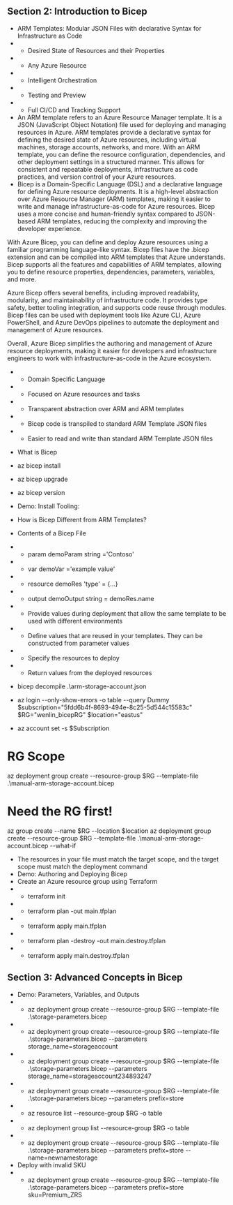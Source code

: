 ## Section 2: Introduction to Bicep
* ARM Templates: Modular JSON Files with declarative Syntax for Infrastructure as Code
* * Desired State of Resources and their Properties
* * Any Azure Resource
* * Intelligent Orchestration
* * Testing and Preview
* * Full CI/CD and Tracking Support
* An ARM template refers to an Azure Resource Manager template. It is a JSON (JavaScript Object Notation) file used for deploying and managing resources in Azure. ARM templates provide a declarative syntax for defining the desired state of Azure resources, including virtual machines, storage accounts, networks, and more. With an ARM template, you can define the resource configuration, dependencies, and other deployment settings in a structured manner. This allows for consistent and repeatable deployments, infrastructure as code practices, and version control of your Azure resources.
* Bicep is a Domain-Specific Language (DSL) and a declarative language for defining Azure resource deployments. It is a high-level abstraction over Azure Resource Manager (ARM) templates, making it easier to write and manage infrastructure-as-code for Azure resources. Bicep uses a more concise and human-friendly syntax compared to JSON-based ARM templates, reducing the complexity and improving the developer experience.

With Azure Bicep, you can define and deploy Azure resources using a familiar programming language-like syntax. Bicep files have the .bicep extension and can be compiled into ARM templates that Azure understands. Bicep supports all the features and capabilities of ARM templates, allowing you to define resource properties, dependencies, parameters, variables, and more.

Azure Bicep offers several benefits, including improved readability, modularity, and maintainability of infrastructure code. It provides type safety, better tooling integration, and supports code reuse through modules. Bicep files can be used with deployment tools like Azure CLI, Azure PowerShell, and Azure DevOps pipelines to automate the deployment and management of Azure resources.

Overall, Azure Bicep simplifies the authoring and management of Azure resource deployments, making it easier for developers and infrastructure engineers to work with infrastructure-as-code in the Azure ecosystem.
* * Domain Specific Language
* * Focused on Azure resources and tasks
* * Transparent abstraction over ARM and ARM templates
* * Bicep code is transpiled to standard ARM Template JSON files
* * Easier to read and write than standard ARM Template JSON files
* What is Bicep
* az bicep install
* az bicep upgrade
* az bicep version
* Demo: Install Tooling:
* How is Bicep Different from ARM Templates?
* Contents of a Bicep File
* * param demoParam string ='Contoso'
* * var demoVar ='example value'
* * resource demoRes 'type' = {...}
* * output demoOutput string = demoRes.name

* * Provide values during deployment that allow the same template to be used with different environments
* * Define values that are reused in your templates. They can be constructed from parameter values
* * Specify the resources to deploy
* * Return values from the deployed resources
* bicep decompile .\arm-storage-account.json 
* az login --only-show-errors -o table --query Dummy
$subscription="5fdd6b4f-8693-494e-8c25-5d544c15583c"
$RG="wenlin_bicepRG"
$location="eastus"
* az account set -s $Subscription
# RG Scope
az deployment group create --resource-group $RG --template-file .\manual-arm-storage-account.bicep
# Need the RG first!
az group create --name $RG --location $location
az deployment group create --resource-group $RG --template-file .\manual-arm-storage-account.bicep --what-if
* The resources in your file must match the target scope, and the target scope must match the deployment command
* Demo: Authoring and Deploying Bicep
* Create an Azure resource group using Terraform
* * terraform init
* * terraform plan -out main.tfplan
* * terraform apply main.tfplan
* * terraform plan -destroy -out main.destroy.tfplan
* * terraform apply main.destroy.tfplan
## Section 3: Advanced Concepts in Bicep
* Demo: Parameters, Variables, and Outputs
* * az deployment group create --resource-group $RG --template-file .\storage-parameters.bicep
* * az deployment group create --resource-group $RG --template-file .\storage-parameters.bicep --parameters storage_name=storageaccount
* * az deployment group create --resource-group $RG --template-file .\storage-parameters.bicep --parameters storage_name=storageaccount234893247
* * az deployment group create --resource-group $RG --template-file .\storage-parameters.bicep --parameters prefix=store
* * az resource list --resource-group $RG -o table
* * az deployment group list --resource-group $RG -o table
* * az deployment group create --resource-group $RG --template-file .\storage-parameters.bicep --parameters prefix=store --name=newnamestorage
* Deploy with invalid SKU
* * az deployment group create --resource-group $RG --template-file .\storage-parameters.bicep --parameters prefix=store sku=Premium_ZRS
